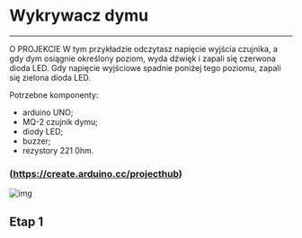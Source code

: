 # Wykrywacz dymu
________________________

O PROJEKCIE
W tym przykładzie odczytasz napięcie wyjścia czujnika, a gdy dym osiągnie określony poziom, wyda dźwięk i zapali się czerwona dioda LED.
Gdy napięcie wyjściowe spadnie poniżej tego poziomu, zapali się zielona dioda LED.

Potrzebne komponenty:
- arduino UNO;
- MQ-2 czujnik dymu;
- diody LED;
- buzzer;
- rezystory 221 0hm.
### (https://create.arduino.cc/projecthub)
 ![img](./img.png)
## Etap 1